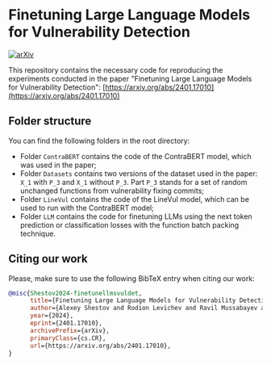 # Finetuning Large Language Models for Vulnerability Detection

[![arXiv](https://img.shields.io/badge/arXiv-2401.17010-B31B1B)](https://arxiv.org/abs/2401.17010)

This repository contains the necessary code for reproducing the experiments conducted in the paper "Finetuning Large Language Models for Vulnerability Detection":
[https://arxiv.org/abs/2401.17010](https://arxiv.org/abs/2401.17010)

## Folder structure

You can find the following folders in the root directory:
- Folder `ContraBERT` contains the code of the ContraBERT model, which was used in the paper;
- Folder `Datasets` contains two versions of the dataset used in the paper: `X_1` with `P_3` and `X_1` without `P_3`. Part `P_3` stands for a set of random unchanged functions from vulnerability fixing commits;
- Folder `LineVul` contains the code of the LineVul model, which can be used to run with the ContraBERT model;
- Folder `LLM` contains the code for finetuning LLMs using the next token prediction or classification losses with the function batch packing technique.

## Citing our work

Please, make sure to use the following BibTeX entry when citing our work:

```bibtex
@misc{Shestov2024-finetunellmsvuldet,
      title={Finetuning Large Language Models for Vulnerability Detection}, 
      author={Alexey Shestov and Rodion Levichev and Ravil Mussabayev and Evgeny Maslov and Anton Cheshkov and Pavel Zadorozhny},
      year={2024},
      eprint={2401.17010},
      archivePrefix={arXiv},
      primaryClass={cs.CR},
      url={https://arxiv.org/abs/2401.17010}, 
}
```